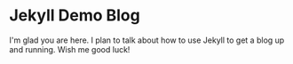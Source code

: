 # Jekyll Demo Blog

I'm glad you are here. I plan to talk about how to use Jekyll to get a blog up and running.
Wish me good luck!
